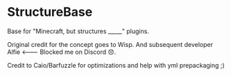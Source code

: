 # StructureBase
Base for "Minecraft, but structures _____" plugins.

Original credit for the concept goes to Wisp. And subsequent developer Alfie <--- Blocked me on Discord 😞. 

Credit to Caio/Barfuzzle for optimizations and help with yml prepackaging ;)
